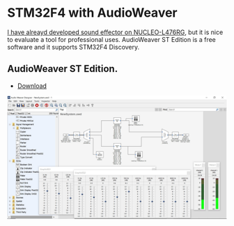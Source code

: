 # STM32F4 with AudioWeaver

[I have alreayd developed sound effector on NUCLEO-L476RG](../../NUCLEO-L476RG/Sound_Effector), but it is nice to evaluate a tool for professional uses. AudioWeaver ST Edition is a free software and it supports STM32F4 Discovery.

## AudioWeaver ST Edition.
- [Download](https://dspconcepts.com/downloads)


![](./screenshot1.jpg)
